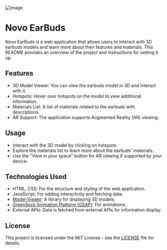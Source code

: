 ![image](https://github.com/vasishth17/Chaudhari_Vasishth_AjaxApp/assets/121986393/fa839867-fd02-471a-963c-d1dfe7880320)

# Novo EarBuds

Novo EarBuds is a web application that allows users to interact with 3D earbuds models and learn more about their features and materials. This README provides an overview of the project and instructions for setting it up.

## Features

- 3D Model Viewer: You can view the earbuds model in 3D and interact with it.
- Hotspots: Hover over hotspots on the model to view additional information.
- Materials List: A list of materials related to the earbuds with descriptions.
- AR Support: The application supports Augmented Reality (AR) viewing.

## Usage

- Interact with the 3D model by clicking on hotspots.
- Explore the materials list to learn more about the earbuds' materials.
- Use the "View in your space" button for AR viewing if supported by your device.

## Technologies Used

- HTML, CSS: For the structure and styling of the web application.
- JavaScript: For adding interactivity and fetching data.
- [Model-Viewer](https://modelviewer.dev/): A library for displaying 3D models.
- [GreenSock Animation Platform (GSAP)](https://greensock.com/gsap/): For animations.
- External APIs: Data is fetched from external APIs for information display.

## License

This project is licensed under the MIT License - see the [LICENSE](LICENSE) file for details.
